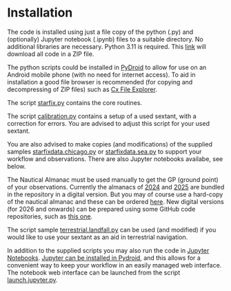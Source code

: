 # Installation

The code is installed using just a file copy of the python (.py) and (optionally)
Jupyter notebook (.ipynb) files to a suitable directory.
No additional libraries are necessary.
Python 3.11 is required. 
This [link](https://github.com/alinnman/celestial-navigation/archive/refs/heads/main.zip)
will download all code in a ZIP file.

The python scripts could be installed in
[PyDroid](https://play.google.com/store/apps/details?id=ru.iiec.pydroid3)
to allow for use on an Android mobile phone
(with no need for internet access).
To aid in installation a good file browser is recommended
(for copying and decompressing of ZIP files) such as [Cx File Explorer](https://play.google.com/store/apps/details?id=com.cxinventor.file.explorer&pcampaignid=web_share).

The script [starfix.py](starfix.py) contains the core routines.

The script [calibration.py](calibration.py) contains a setup of a used sextant,
with a correction for errors.
You are advised to adjust this script for your used sextant.

You are also advised to make copies (and modifications) of the supplied samples
[starfixdata.chicago.py](starfixdata.chicago.py)
or [starfixdata.sea.py](starfixdata.sea.py) to support your workflow and observations. 
There are also Jupyter notebooks availabe, see below. 

The Nautical Almanac must be used manually to get the GP (ground point) of
your observations. Currently the almanacs of [2024](2024_Nautical_Almanac.pdf)
and [2025](2025_Nautical_Almanac.pdf)
are bundled in the repository in a digital version.
But you may of course use a hard-copy of the nautical almanac and these can be ordered
[here](https://www.amazon.com/s?i=stripbooks&rh=p_27%3AU.K.+Hydrographic&s=relevancerank&text=U.K.+Hydrographic&ref=dp_byline_sr_book_1).
New digital versions (for 2026 and onwards)
can be prepared using some GitHub code repositories,
such as [this one](https://github.com/aendie/SkyAlmanac-Py3).

The script sample [terrestrial.landfall.py](terrestrial.landfall.py)
can be used (and modified) if you would like to use your sextant as an aid in
terrestrial navigation.

In addition to the supplied scripts you may also run the code in [Jupyter Notebooks](https://en.wikipedia.org/wiki/Project_Jupyter#Jupyter_Notebook). 
[Jupyter can be installed in Pydroid](https://www.codementor.io/@olalekanrahman/how-to-access-jupyter-notebook-on-pydroid-1ckw13mtgz), 
and this allows for a convenient way to keep your workflow in an easily
managed web interface. The notebook web interface can be launched from the
script [launch.jupyter.py](launch.jupyter.py).
